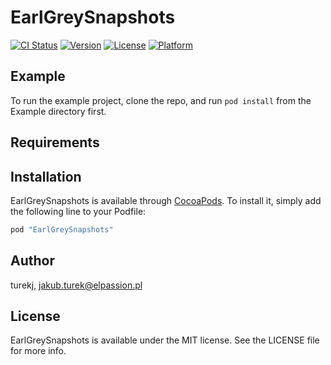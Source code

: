 # EarlGreySnapshots

[![CI Status](http://img.shields.io/travis/turekj/EarlGreySnapshots.svg?style=flat)](https://travis-ci.org/turekj/EarlGreySnapshots)
[![Version](https://img.shields.io/cocoapods/v/EarlGreySnapshots.svg?style=flat)](http://cocoapods.org/pods/EarlGreySnapshots)
[![License](https://img.shields.io/cocoapods/l/EarlGreySnapshots.svg?style=flat)](http://cocoapods.org/pods/EarlGreySnapshots)
[![Platform](https://img.shields.io/cocoapods/p/EarlGreySnapshots.svg?style=flat)](http://cocoapods.org/pods/EarlGreySnapshots)

## Example

To run the example project, clone the repo, and run `pod install` from the Example directory first.

## Requirements

## Installation

EarlGreySnapshots is available through [CocoaPods](http://cocoapods.org). To install
it, simply add the following line to your Podfile:

```ruby
pod "EarlGreySnapshots"
```

## Author

turekj, jakub.turek@elpassion.pl

## License

EarlGreySnapshots is available under the MIT license. See the LICENSE file for more info.
